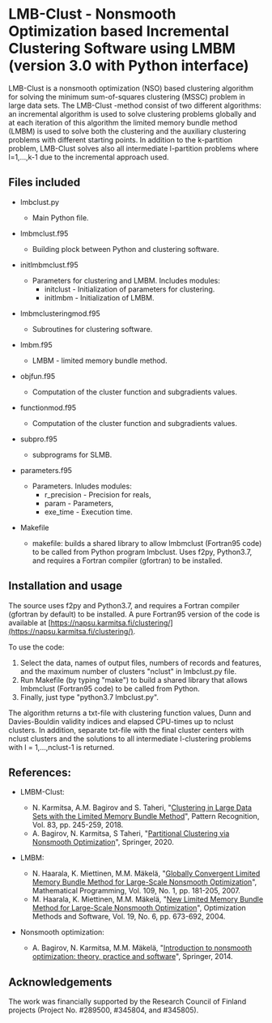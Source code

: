 # LMB-Clust - Nonsmooth Optimization based Incremental Clustering Software using LMBM (version 3.0 with Python interface)

LMB-Clust is a nonsmooth optimization (NSO) based clustering algorithm for solving the minimum sum-of-squares clustering (MSSC) problem in large data sets. The LMB-Clust -method consist of two different algorithms: an incremental algorithm is used to solve clustering problems globally and at each iteration of this algorithm the limited memory bundle method (LMBM) is used to solve both the clustering and the auxiliary clustering problems with different starting points. In addition to the k-partition problem, LMB-Clust solves also all intermediate l-partition problems where l=1,…,k-1 due to the incremental approach used.


## Files included
* lmbclust.py           
  - Main Python file.
* lmbmclust.f95         
  - Building plock between Python and clustering software.
* initlmbmclust.f95  
  - Parameters for clustering and LMBM. Includes modules:
    + initclust - Initialization of parameters for clustering.
    + initlmbm - Initialization of LMBM.
* lmbmclusteringmod.f95     
  - Subroutines for clustering software.
* lmbm.f95              
  - LMBM - limited memory bundle method.
* objfun.f95            
  - Computation of the cluster function and subgradients values.
* functionmod.f95            
  - Computation of the cluster function and subgradients values.
* subpro.f95            
  - subprograms for SLMB.
* parameters.f95        
  - Parameters. Inludes modules:
    + r_precision - Precision for reals,
    + param - Parameters,
    + exe_time - Execution time.

* Makefile              
  - makefile: builds a shared library to allow lmbmclust (Fortran95 code) to be called from Python program lmbclust. Uses f2py, Python3.7, and requires a Fortran compiler (gfortran) to be installed.


## Installation and usage

The source uses f2py and Python3.7, and requires a Fortran compiler (gfortran by default) to be installed. A pure Fortran95 version of the code is available at [https://napsu.karmitsa.fi/clustering/](https://napsu.karmitsa.fi/clustering/).


To use the code:

1) Select the data, names of output files, numbers of records and 
features, and the maximum number of clusters "nclust" in lmbclust.py file.
2) Run Makefile (by typing "make") to build a shared library that allows lmbmclust (Fortran95 code) to be called from Python.
3) Finally, just type "python3.7 lmbclust.py".

The algorithm returns a txt-file with clustering function values, Dunn and Davies-Bouldin validity indices and elapsed CPU-times up to nclust clusters.
In addition, separate txt-file with the final cluster centers with nclust clusters and the solutions to all intermediate l-clustering problems with l = 1,...,nclust-1 is returned.

## References:

* LMBM-Clust:
  - N. Karmitsa, A.M. Bagirov and S. Taheri, "[Clustering in Large Data Sets with the Limited Memory Bundle Method](https://www.sciencedirect.com/science/article/abs/pii/S0031320318302085)", Pattern Recognition, Vol. 83, pp. 245-259, 2018.
  - A. Bagirov, N. Karmitsa, S Taheri, "[Partitional Clustering via Nonsmooth Optimization](https://link.springer.com/book/10.1007/978-3-030-37826-4)", Springer, 2020.

* LMBM:
  - N. Haarala, K. Miettinen, M.M. Mäkelä, "[Globally Convergent Limited Memory Bundle Method for Large-Scale Nonsmooth Optimization](https://link.springer.com/article/10.1007/s10107-006-0728-2)", Mathematical Programming, Vol. 109, No. 1, pp. 181-205, 2007.
  - M. Haarala, K. Miettinen, M.M. Mäkelä, "[New Limited Memory Bundle Method for Large-Scale Nonsmooth Optimization](https://www.tandfonline.com/doi/abs/10.1080/10556780410001689225)", Optimization Methods and Software, Vol. 19, No. 6, pp. 673-692, 2004.

* Nonsmooth optimization:
  - A. Bagirov, N. Karmitsa, M.M. Mäkelä, "[Introduction to nonsmooth optimization: theory, practice and software](https://link.springer.com/book/10.1007/978-3-319-08114-4)", Springer, 2014.

## Acknowledgements
The work was financially supported by the Research Council of Finland projects (Project No. #289500, #345804, and #345805).


   
